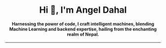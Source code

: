 <!--
**Angeldahal/Angeldahal** is a ✨ _special_ ✨ repository because its `README.md` (this file) appears on your GitHub profile.

Here are some ideas to get you started:

- 🔭 I’m currently working on ...
- 🌱 I’m currently learning ...
- 👯 I’m looking to collaborate on ...
- 🤔 I’m looking for help with ...
- 💬 Ask me about ...
- 📫 How to reach me: ...
- 😄 Pronouns: ...
- ⚡ Fun fact: ...
-->
<h1 align='center'><b>Hi 👋, I'm Angel Dahal</h1>
<h4 align='center'>Harnessing the power of code, I craft intelligent machines, blending Machine Learning and backend expertise, hailing from the enchanting realm of Nepal.</h4>

---
